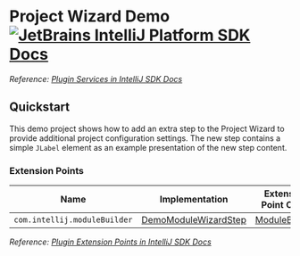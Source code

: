 # Project Wizard Demo [![JetBrains IntelliJ Platform SDK Docs](https://jb.gg/badges/docs.svg)][docs]
*Reference: [Plugin Services in IntelliJ SDK Docs][docs:project_wizard]*

## Quickstart

This demo project shows how to add an extra step to the Project Wizard to provide additional project configuration
settings. The new step contains a simple `JLabel` element as an example presentation of the new step content.

### Extension Points

| Name                         | Implementation                                    | Extension Point Class              |
| ---------------------------- | ------------------------------------------------- | ---------------------------------- |
| `com.intellij.moduleBuilder` | [DemoModuleWizardStep][file:DemoModuleWizardStep] | [ModuleBuilder][sdk:ModuleBuilder] |

*Reference: [Plugin Extension Points in IntelliJ SDK Docs][docs:ep]*


[docs]: https://www.jetbrains.org/intellij/sdk/docs
[docs:project_wizard]: https://jetbrains.org/intellij/sdk/docs/tutorials/project_wizard.html
[docs:ep]: https://www.jetbrains.org/intellij/sdk/docs/basics/plugin_structure/plugin_extensions.html

[file:DemoModuleWizardStep]: ./src/main/java/org/intellij/sdk/project/wizard/DemoModuleWizardStep.java

[sdk:ModuleBuilder]: upsource:///platform/lang-api/src/com/intellij/ide/util/projectWizard/ModuleBuilder.java
